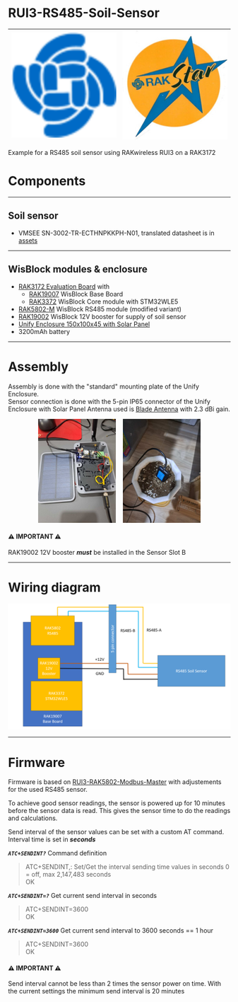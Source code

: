 # RUI3-RS485-Soil-Sensor
| <img src="./assets/RAK-Whirls.png" alt="RAKWireless"> | <img src="./assets/rakstar.jpg" alt="RAKstar" > |    
| :-: | :-: |    

Example for a RS485 soil sensor using RAKwireless RUI3 on a RAK3172

# Components

----

## Soil sensor
- VMSEE SN-3002-TR-ECTHNPKKPH-N01, translated datasheet is in [assets](./assets/SoilSensor-7-values-datasheet_en.docx)

----

## WisBlock modules & enclosure
- [RAK3172 Evaluation Board](https://docs.rakwireless.com/product-categories/wisduo/rak3172-evaluation-board/overview/) with
   - [RAK19007](https://docs.rakwireless.com/product-categories/wisblock/rak19007/overview) WisBlock Base Board
   - [RAK3372](https://docs.rakwireless.com/product-categories/wisblock/rak3372/overview) WisBlock Core module with STM32WLE5
- [RAK5802-M](https://docs.rakwireless.com/product-categories/wisblock/rak5802/overview) WisBlock RS485 module (modified variant)
- [RAK19002](https://docs.rakwireless.com/product-categories/wisblock/rak19002/overview) WisBlock 12V booster for supply of soil sensor
- [Unify Enclosure 150x100x45 with Solar Panel](https://docs.rakwireless.com/product-categories/wisblock/rakbox-uo150x100x45-solar/overview/)
- 3200mAh battery

----

# Assembly

Assembly is done with the "standard" mounting plate of the Unify Enclosure.    
Sensor connection is done with the 5-pin IP65 connector of the Unify Enclosure with Solar Panel
Antenna used is [Blade Antenna](https://docs.rakwireless.com/Product-Categories/Accessories/RAKARJ16/Overview/) with 2.3 dBi gain.

<center><img src="./assets/assembly.jpg" width="35%" alt="Device">&nbsp&nbsp&nbsp&nbsp<img src="./assets/sensor.jpg" height="50%" width="35%" alt="Sensor"></center>

#### ⚠️ IMPORTANT ⚠️  
RAK19002 12V booster _**must**_ be installed in the Sensor Slot B    

----

# Wiring diagram

<center><img src="./assets/wiring.png" alt="Wiring Diagram"></center>

----

# Firmware

Firmware is based on [RUI3-RAK5802-Modbus-Master](https://github.com/RAKWireless/RUI3-Best-Practice/tree/main/ModBus/RUI3-RAK5802-Modbus-Master) with adjustements for the used RS485 sensor.

To achieve good sensor readings, the sensor is powered up for 10 minutes before the sensor data is read. This gives the sensor time to do the readings and calculations.

Send interval of the sensor values can be set with a custom AT command. Interval time is set in _**seconds**_

_**`ATC+SENDINT?`**_ Command definition
> ATC+SENDINT,: Set/Get the interval sending time values in seconds 0 = off, max 2,147,483 seconds    
OK

_**`ATC+SENDINT=?`**_ Get current send interval in seconds
> ATC+SENDINT=3600    
OK

_**`ATC+SENDINT=3600`**_ Get current send interval to 3600 seconds == 1 hour
> ATC+SENDINT=3600    
OK

#### ⚠️ IMPORTANT ⚠️  
Send interval cannot be less than 2 times the sensor power on time. With the current settings the minimum send interval is 20 minutes
